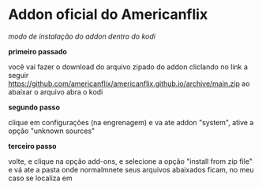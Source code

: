 # Addon oficial do Americanflix

_modo de instalação do addon dentro do kodi_

**primeiro passado**

você vai fazer o download do arquivo zipado do addon cliclando no link a seguir https://github.com/americanflix/americanflix.github.io/archive/main.zip  ao abaixar o arquivo abra o kodi

**segundo passo**

clique em configurações (na engrenagem) e va ate addon "system", ative a opção "unknown sources" 

**terceiro passo**

volte, e clique na opção add-ons, e selecione a opção "install from zip file" e vá ate a pasta onde normalmnete seus arquivos abaixados ficam, no meu caso se localiza em 
